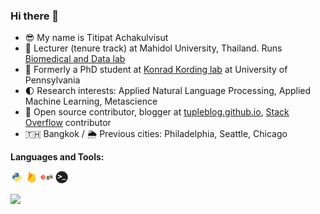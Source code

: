 ### Hi there 👋

- 😎 My name is Titipat Achakulvisut
- 🔬 Lecturer (tenure track) at Mahidol University, Thailand. Runs [Biomedical and Data lab](https://biodatlab.github.io/)
- 🔭 Formerly a PhD student at [Konrad Kording lab](http://kordinglab.com/) at University of Pennsylvania
- 🌓 Research interests: Applied Natural Language Processing, Applied Machine Learning, Metascience
- 💬 Open source contributor, blogger at [tupleblog.github.io](http://tupleblog.github.io/), [Stack Overflow](https://stackoverflow.com/users/3626961/titipata) contributor
- 🇹🇭 Bangkok / 🌦 Previous cities: Philadelphia, Seattle, Chicago

**Languages and Tools:**  

<code><img height="20" src="https://raw.githubusercontent.com/github/explore/80688e429a7d4ef2fca1e82350fe8e3517d3494d/topics/python/python.png"></code>
<code><img height="20" src="https://raw.githubusercontent.com/github/explore/80688e429a7d4ef2fca1e82350fe8e3517d3494d/topics/firebase/firebase.png"></code>
<code><img height="20" src="https://raw.githubusercontent.com/github/explore/80688e429a7d4ef2fca1e82350fe8e3517d3494d/topics/git/git.png"></code>
<code><img height="20" src="https://raw.githubusercontent.com/github/explore/80688e429a7d4ef2fca1e82350fe8e3517d3494d/topics/terminal/terminal.png"></code>

<img src="https://media.giphy.com/media/4oMoIbIQrvCjm/giphy.gif" width="50">

